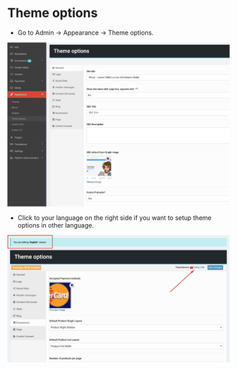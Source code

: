 # Theme options

- Go to Admin -> Appearance -> Theme options.

![Image](./images/theme-options-1.jpeg)

- Click to your language on the right side if you want to setup theme options in other language.

![Image](./images/theme-options-2.jpeg)
